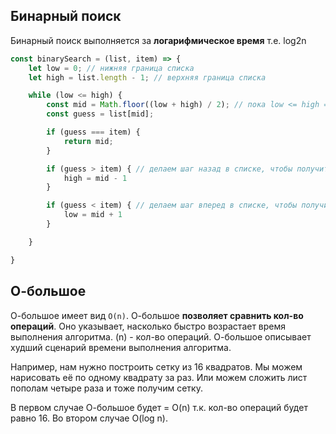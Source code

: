 ## Бинарный поиск

Бинарный поиск выполняется за __логарифмическое время__ т.е. log2n

```javascript
const binarySearch = (list, item) => {
    let low = 0; // нижняя граница списка
    let high = list.length - 1; // верхняя граница списка

    while (low <= high) {
        const mid = Math.floor((low + high) / 2); // пока low <= high === true проверяем средний элемент
        const guess = list[mid];

        if (guess === item) {
            return mid;
        }

        if (guess > item) { // делаем шаг назад в списке, чтобы получить все элементы, которые меньше guess 
            high = mid - 1
        }

        if (guess < item) { // делаем шаг вперед в списке, чтобы получить все элементы, которые больше guess
            low = mid + 1
        }

    }

}
```

## О-большое

О-большое имеет вид `O(n)`. О-большое __позволяет сравнить кол-во операций__. Оно указывает, насколько быстро возрастает
время выполнения алгоритма.
(n) - кол-во операций.
О-большое описывает худший сценарий времени выполнения алгоритма.

Например, нам нужно построить сетку из 16 квадратов. Мы можем нарисовать её по одному квадрату за раз.
Или можем сложить лист пополам четыре раза и тоже получим сетку.

В первом случае О-большое будет = O(n) т.к. кол-во операций будет равно 16.
Во втором случае O(log n).

